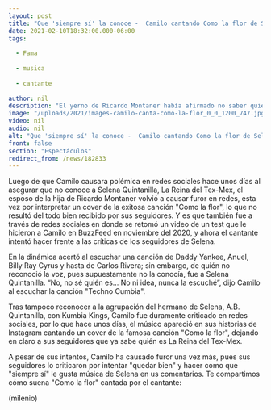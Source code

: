 ```yaml
---
layout: post
title: "Que 'siempre sí' la conoce -  Camilo cantando Como la flor de Selena causa furor en redes"
date: 2021-02-10T18:32:00.000-06:00
tags:
  
  - Fama
  
  - musica
  
  - cantante
  
author: nil
description: "El yerno de Ricardo Montaner había afirmado no saber quién era Selena Quintanilla y fue duramente criticado, incluso por sus seguidores. "
image: "/uploads/2021/images-camilo-canta-como-la-flor_0_0_1200_747.jpg"
video: nil
audio: nil
alt: "Que 'siempre sí' la conoce -  Camilo cantando Como la flor de Selena causa furor en redes"
front: false
section: "Espectáculos"
redirect_from: /news/182833
---
```


Luego de que Camilo causara polémica en redes sociales hace unos días al asegurar que no conoce a Selena Quintanilla, La Reina del Tex-Mex, el esposo de la hija de Ricardo Montaner volvió a causar furor en redes, esta vez por interpretar un cover de la exitosa canción "Como la flor", lo que no resultó del todo bien recibido por sus seguidores. Y es que también fue a través de redes sociales en donde se retomó un video de un test que le hicieron a Camilo en BuzzFeed en noviembre del 2020, y ahora el cantante intentó hacer frente a las críticas de los seguidores de Selena.

En la dinámica acertó al escuchar una canción de Daddy Yankee, Anuel, Billy Ray Cyrus y hasta de Carlos Rivera; sin embargo, de quién no reconoció la voz, pues supuestamente no la conocía, fue a Selena Quintanilla.  “No, no sé quién es… No ni idea, nunca la escuché”, dijo Camilo al escuchar la canción "Techno Cumbia". 

Tras tampoco reconocer a la agrupación del hermano de Selena, A.B. Quintanilla, con Kumbia Kings, Camilo fue duramente criticado en redes sociales, por lo que hace unos días, el músico apareció en sus historias de Instagram cantando un cover de la famosa canción "Como la flor", dejando en claro a sus seguidores que ya sabe quién es La Reina del Tex-Mex. 

A pesar de sus intentos, Camilo ha causado furor una vez más, pues sus seguidores lo criticaron por intentar "quedar bien" y hacer como que "siempre sí" le gusta música de Selena en us comentarios. Te compartimos cómo suena "Como la flor" cantada por el cantante: 

(milenio)